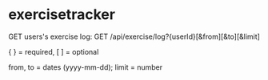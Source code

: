 # exercisetracker

GET users's exercise log: GET /api/exercise/log?{userId}[&from][&to][&limit]

{ } = required, [ ] = optional

from, to = dates (yyyy-mm-dd); limit = number
